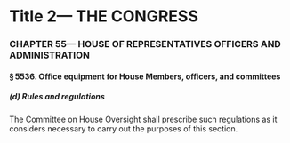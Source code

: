 
# Title 2— THE CONGRESS
### CHAPTER 55— HOUSE OF REPRESENTATIVES OFFICERS AND ADMINISTRATION
#### § 5536. Office equipment for House Members, officers, and committees
##### (d) Rules and regulations

The Committee on House Oversight shall prescribe such regulations as it considers necessary to carry out the purposes of this section.
